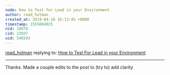 ```yaml
---
node: How to Test For Lead in your Environment
author: read_holman
created_at: 2019-04-18 16:13:45 +0000
timestamp: 1555604025
nid: 18978
cid: 23937
uid: 540243
---
```




[read_holman](../profile/read_holman) replying to: [How to Test For Lead in your Environment](../notes/read_holman/04-11-2019/how-to-test-for-lead-in-your-environment)

----
 Thanks. Made a couple edits to the post to (try to) add clarity